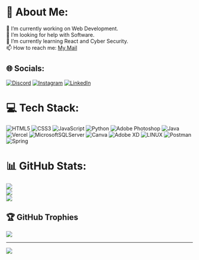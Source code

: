 # 💫 About Me:
🔭 I’m currently working on Web Development.<br>🤝 I’m looking for help with Software.<br>🌱 I’m currently learning React and Cyber Security.<br>📫 How to reach me: <a href="mailto:yasinciftci_32@outlook.com">My Mail</a>


## 🌐 Socials:
[![Discord](https://img.shields.io/badge/Discord-%237289DA.svg?logo=discord&logoColor=white)](https://discord.gg/Einthrin#6044) [![Instagram](https://img.shields.io/badge/Instagram-%23E4405F.svg?logo=Instagram&logoColor=white)](https://instagram.com/yasinciftci_) [![LinkedIn](https://img.shields.io/badge/LinkedIn-%230077B5.svg?logo=linkedin&logoColor=white)](https://linkedin.com/in/yasin-çiftçi-016519210) 

# 💻 Tech Stack:
![HTML5](https://img.shields.io/badge/html5-%23E34F26.svg?style=for-the-badge&logo=html5&logoColor=white) ![CSS3](https://img.shields.io/badge/css3-%231572B6.svg?style=for-the-badge&logo=css3&logoColor=white) ![JavaScript](https://img.shields.io/badge/javascript-%23323330.svg?style=for-the-badge&logo=javascript&logoColor=%23F7DF1E) ![Python](https://img.shields.io/badge/python-3670A0?style=for-the-badge&logo=python&logoColor=ffdd54) ![Adobe Photoshop](https://img.shields.io/badge/adobephotoshop-%2331A8FF.svg?style=for-the-badge&logo=adobephotoshop&logoColor=white)  ![Java](https://img.shields.io/badge/java-%23ED8B00.svg?style=for-the-badge&logo=java&logoColor=white)  ![Vercel](https://img.shields.io/badge/vercel-%23000000.svg?style=for-the-badge&logo=vercel&logoColor=white) ![MicrosoftSQLServer](https://img.shields.io/badge/Microsoft%20SQL%20Sever-CC2927?style=for-the-badge&logo=microsoft%20sql%20server&logoColor=white) ![Canva](https://img.shields.io/badge/Canva-%2300C4CC.svg?style=for-the-badge&logo=Canva&logoColor=white) ![Adobe XD](https://img.shields.io/badge/Adobe%20XD-470137?style=for-the-badge&logo=Adobe%20XD&logoColor=#FF61F6) ![LINUX](https://img.shields.io/badge/Linux-FCC624?style=for-the-badge&logo=linux&logoColor=black) ![Postman](https://img.shields.io/badge/Postman-FF6C37?style=for-the-badge&logo=postman&logoColor=white) ![Spring](https://img.shields.io/badge/spring-%236DB33F.svg?style=for-the-badge&logo=spring&logoColor=white)
# 📊 GitHub Stats:
![](https://github-readme-stats.vercel.app/api?username=yasinciftcii&theme=highcontrast&hide_border=false&include_all_commits=false&count_private=false)<br/>
![](https://github-readme-streak-stats.herokuapp.com/?user=yasinciftcii&theme=highcontrast&hide_border=false)<br/>
![](https://github-readme-stats.vercel.app/api/top-langs/?username=yasinciftcii&theme=highcontrast&hide_border=false&include_all_commits=false&count_private=false&layout=compact)

## 🏆 GitHub Trophies
![](https://github-profile-trophy.vercel.app/?username=yasinciftcii&theme=darkhub&no-frame=false&no-bg=false&margin-w=4)

---
[![](https://visitcount.itsvg.in/api?id=yasinciftcii&icon=2&color=3)](https://visitcount.itsvg.in)

<!-- Proudly created with GPRM ( https://gprm.itsvg.in ) -->
